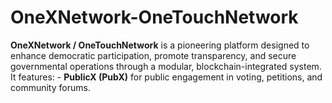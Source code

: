 # OneXNetwork-OneTouchNetwork
**OneXNetwork / OneTouchNetwork** is a pioneering platform designed to enhance democratic participation, promote transparency, and secure governmental operations through a modular, blockchain-integrated system. It features:  - **PublicX (PubX)** for public engagement in voting, petitions, and community forums. 
